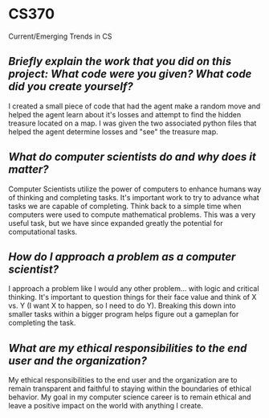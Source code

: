 # CS370
Current/Emerging Trends in CS

*Briefly explain the work that you did on this project: What code were you given? What code did you create yourself?*
-------------------------------------------------------------------------------------------------------------------------
I created a small piece of code that had the agent make a random move and helped the agent learn about it's losses and attempt to find the hidden treasure located on a map. I was given the two associated python files that helped the agent determine losses and "see" the treasure map. 

*What do computer scientists do and why does it matter?*
-------------------------------------------------------------------------------------------------------------------------
Computer Scientists utilize the power of computers to enhance humans way of thinking and completing tasks. It's important work to try to advance what tasks we are capable of completing. Think back to a simple time when computers were used to compute mathematical problems. This was a very useful task, but we have since expanded greatly the potential for computational tasks.

*How do I approach a problem as a computer scientist?*
-------------------------------------------------------------------------------------------------------------------------
I approach a problem like I would any other problem... with logic and critical thinking. It's important to question things for their face value and think of X vs. Y (I want X to happen, so I need to do Y). Breaking this down into smaller tasks within a bigger program helps figure out a gameplan for completing the task.

*What are my ethical responsibilities to the end user and the organization?*
-------------------------------------------------------------------------------------------------------------------------
My ethical responsibilities to the end user and the organization are to remain transparent and faithful to staying within the boundaries of ethical behavior. My goal in my computer science career is to remain ethical and leave a positive impact on the world with anything I create.
